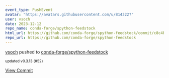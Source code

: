 ```yaml
---
event_type: PushEvent
avatar: "https://avatars.githubusercontent.com/u/814322?"
user: vsoch
date: 2023-12-12
repo_name: conda-forge/spython-feedstock
html_url: https://github.com/conda-forge/spython-feedstock/commit/c8c4b6f203651ba5ca0706f489eb5c854fa4436d
repo_url: https://github.com/conda-forge/spython-feedstock
---
```


<a href='https://github.com/vsoch' target='_blank'>vsoch</a> pushed to <a href='https://github.com/conda-forge/spython-feedstock' target='_blank'>conda-forge/spython-feedstock</a>

<small>updated v0.3.13 (#52)</small>

<a href='https://github.com/conda-forge/spython-feedstock/commit/c8c4b6f203651ba5ca0706f489eb5c854fa4436d' target='_blank'>View Commit</a>